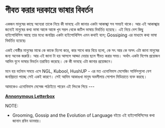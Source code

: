 # গীবত করার দরকারে ভাষার বিবর্তন

একজন মানুষের কাছে অন্যেরা তাকে নিয়ে কী ভাবছে এটা জানার একটা আকাঙ্খা সব সময়ই থাকে। আর এই আকাঙ্খার জন্যেই মানুষের কথ্য ভাষা আস্তে আস্তে খুব সরল থেকে জটিল ভাষায় বিবর্তিত হয়েছে। এই নিয়ে বেশ কিছু হাইপোথিসিস আছে তার মধ্যে জনপ্রিয় একটা হাইপোথিসিস এমন কথাই বলে; Gossiping এর মাধ্যমে কথ্য ভাষা বিবর্তিত হয়েছে৷ 

একই গোষ্ঠীর মানুষের মাঝে কে কাকে হিংসা করে, কার সাথে কার বিয়ে হলো, কে সৎ আর কে অসৎ এটা জানা মানুষের জন্য অনেক জরুরি। আর এই জানা টা হয় আসলে আড্ডা দেয়ার ছলে গীবত করার সময়। অর্থাৎ একটা বিশেষ প্রয়োজন আদিম যুগে ভাষার বিবর্তন তরান্বিত করেছে। কে কী ভাবছে এটা জানার প্রয়োজনে। 

মনে হয় বর্তমান সময়ে এসে  NGL, Kubool, HushUP - এর মত এনোনিমাস মেসেজিং সার্ভিসগুলো বেশ জনপ্রিয়তা পাচ্ছে সেই একই কারণে। সেই আদিম আকাঙখা মানুষ অবলীলায় সোশাল মিডিয়াতে ব্যক্ত করছে। 

আমাকেও এনোনিমাস মেসেজ পাঠাইতে পারেন এই লিংকে গিয়ে --- 

[**Annonymous Letterbox**](https://mpritom.com/talk)

NOTE: 
* Grooming, Gossip and the Evolution of Language বইয়ে এই হাইপোথিসিসের কথা জানান রবিন ডানবার।


<!-- [language, gossip] -->
